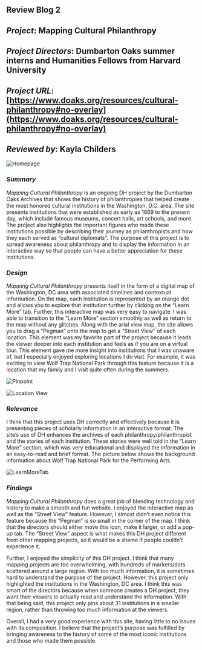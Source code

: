 ## Review Blog 2

## *Project*: Mapping Cultural Philanthropy

## *Project Directors*: Dumbarton Oaks summer interns and Humanities Fellows from Harvard University

## *Project URL*: [https://www.doaks.org/resources/cultural-philanthropy#no-overlay](https://www.doaks.org/resources/cultural-philanthropy#no-overlay) 

## *Reviewed by*: Kayla Childers

![Homepage](https://kaylachilders.github.io/KaylaChilBlogs/images/Picture1.jpg)

### *Summary*
*Mapping Cultural Philanthropy* is an ongoing DH project by the Dumbarton Oaks Archives that shows the history of philanthropies that helped create the most honored cultural institutions in the Washington, D.C. area. The site presents institutions that were established as early as 1869 to the present day, which include famous museums, concert halls, art schools, and more. The project also highlights the important figures who made these institutions possible by describing their journey as philanthropists and how they each served as “cultural diplomats”. The purpose of this project is to spread awareness about philanthropy and to display the information in an interactive way so that people can have a better appreciation for these institutions.

### *Design*
*Mapping Cultural Philanthropy* presents itself in the form of a digital map of the Washington, DC area with associated timelines and contextual information. On the map, each institution is represented by an orange dot and allows you to explore that institution further by clicking on the “Learn More” tab. Further, this interactive map was very easy to navigate. I was able to transition to the “Learn More” section smoothly as well as return to the map without any glitches. Along with the arial view map, the site allows you to drag a “Pegman” onto the map to get a “Street View” of each location. This element was my favorite part of the project because it leads the viewer deeper into each institution and feels as if you are on a virtual tour. This element gave me more insight into institutions that I was unaware of, but I especially enjoyed exploring locations I do visit. For example, it was exciting to view Wolf Trap National Park through this feature because it is a location that my family and I visit quite often during the summers.

![Pinpoint](https://kaylachilders.github.io/KaylaChilBlogs/images/pinpoint.png)

![Location View](https://kaylachilders.github.io/KaylaChilBlogs/images/locationview.png)

### *Relevance*
I think that this project uses DH correctly and effectively because it is presenting pieces of scholarly information in an interactive format. The site’s use of DH enhances the archives of each philanthropy/philanthropist and the stories of each institution. These stories were well told in the “Learn More” section, which was very educational and displayed the information in an easy-to-read and brief format. The picture below shows the background information about Wolf Trap National Park for the Performing Arts.

![LearnMoreTab](https://kaylachilders.github.io/KaylaChilBlogs/images/LearnMoreTab.png)

### *Findings*
*Mapping Cultural Philanthropy* does a great job of blending technology and history to make a smooth and fun website. I enjoyed the interactive map as well as the “Street View” feature. However, I almost didn’t even notice this feature because the “Pegman” is so small in the corner of the map. I think that the directors should either move this icon, make it larger, or add a pop-up tab. The “Street View” aspect is what makes this DH project different from other mapping projects, so it would be a shame if people couldn’t experience it.

Further, I enjoyed the simplicity of this DH project. I think that many mapping projects are too overwhelming, with hundreds of markers/dots scattered around a large region. With too much information, it is sometimes hard to understand the purpose of the project. However, this project only highlighted the institutions in the Washington, DC area. I think this was smart of the directors because when someone creates a DH project, they want their viewers to actually read and understand the information. With that being said, this project only pins about 31 institutions in a smaller region, rather than throwing too much information at the viewers. 

Overall, I had a very good experience with this site, having little to no issues with its composition. I believe that the project’s purpose was fulfilled by bringing awareness to the history of some of the most iconic institutions and those who made them possible.





